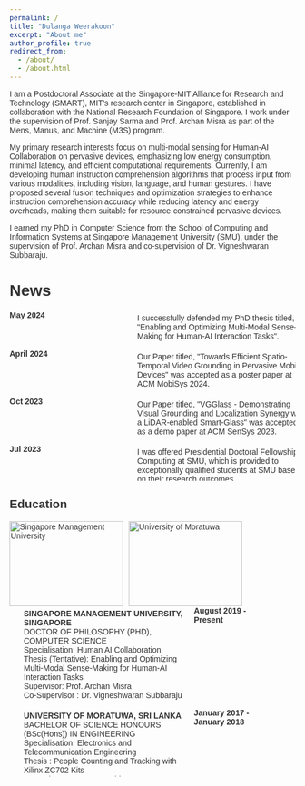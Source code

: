 ```yaml
---
permalink: /
title: "Dulanga Weerakoon"
excerpt: "About me"
author_profile: true
redirect_from: 
  - /about/
  - /about.html
---
```


I am a Postdoctoral Associate at the Singapore-MIT Alliance for Research and Technology (SMART), MIT's research center in Singapore, established in collaboration with the National Research Foundation of Singapore. I work under the supervision of Prof. Sanjay Sarma and Prof. Archan Misra as part of the Mens, Manus, and Machine (M3S) program.

My primary research interests focus on multi-modal sensing for Human-AI Collaboration on pervasive devices, emphasizing low energy consumption, minimal latency, and efficient computational requirements. Currently, I am developing human instruction comprehension algorithms that process input from various modalities, including vision, language, and human gestures. I have proposed several fusion techniques and optimization strategies to enhance instruction comprehension accuracy while reducing latency and energy overheads, making them suitable for resource-constrained pervasive devices.

I earned my PhD in Computer Science from the School of Computing and Information Systems at Singapore Management University (SMU), under the supervision of Prof. Archan Misra and co-supervision of Dr. Vigneshwaran Subbaraju.

News
===
  <style>
    body {
      font-family: Arial, sans-serif;
      color: #333;
    }

    .bullet-list {
      list-style-type: none;
      margin: 0;
      padding: 0;
      max-height: 300px; /* Set the maximum height for the scrollable list */
      overflow-y: auto; /* Add vertical scroll when list exceeds max height */
    }

    .bullet-list li {
      display: flex; /* Use flexbox layout */
      margin-bottom: 15px;
    }

    .bullet-list li strong {
      font-weight: bold;
      min-width: 100px;
      margin-right: 100px; /* Increased indentation for the date */
    }

    .bullet-list li .description {
      flex: 1; /* Expand to fill remaining space */
      margin-top: 5px;
      margin-left: 25px; /* Increased indentation for the description */
      min-width: 300px; /* Adjust the min-width based on the longest description text */
    }

    .bullet-list li:last-child {
      margin-bottom: 0;
    }

  </style>
<body>
  <ul class="bullet-list">
          <li>
      <strong>May 2024</strong>
      <span class="description">I successfully defended my PhD thesis titled, "Enabling and Optimizing Multi-Modal Sense-Making for Human-AI Interaction Tasks".</span>
    </li>
        <li>
      <strong>April 2024</strong>
      <span class="description">Our Paper titled, "Towards Efficient Spatio-Temporal Video Grounding in Pervasive Mobile Devices" was accepted as a poster paper at ACM MobiSys 2024.</span>
    </li>
      <li>
      <strong>Oct 2023</strong>
      <span class="description">Our Paper titled, "VGGlass - Demonstrating Visual Grounding and Localization Synergy with a LiDAR-enabled Smart-Glass" was accepted as a demo paper at ACM SenSys 2023.</span>
    </li>
    <li>
      <strong>Jul 2023</strong>
      <span class="description">I was offered Presidential Doctoral Fellowship in Computing at SMU, which is provided to exceptionally qualified students at SMU based on their research outcomes.</span>
    </li>
    <li>
      <strong>Jan 2023</strong>
      <span class="description">I was offered a PhD Research Attachment at Institute of High Performance Computing (IHPC), A*STAR, Singapore</span>
    </li>
    <li>
      <strong>Dec 2022</strong>
      <span class="description">Our Paper titled, "Demonstrating Multi-modal Human Instruction Comprehension with AR Smart Glass" was accepted as a demo paper at COMSNETS 2023.</span>
    </li>
    <li>
      <strong>Jul 2022</strong>
      <span class="description">Our Paper titled, "Demonstrating Multi-modal Human Instruction Comprehension with AR Smart Glass" was accepted as a demo paper at COMSNETS 2023.</span>
    </li>
    <li>
      <strong>Jun 2022</strong>
      <span class="description">Our Paper titled, "SoftSkip: Empowering Multi-Modal Dynamic Pruning for Single-Stage Referring Comprehension" was accepted to ACM Multimedia 2022.</span>
    </li>
    <li>
      <strong>Jun 2022</strong>
      <span class="description">Our Paper titled, "COSM2IC: Optimizing Real-time Multi-Modal Instruction Comprehension" was accepted to IROS 2022.</span>
    </li>
  </ul>
</body>

  <style>
    .image-container {
      display: flex;
      align-items: center;
    }
    .image-container h2 {
      margin-right: 15px; /* Add some space to the right of the headline */
    }
    .image-container img {
      width: 200px; /* Set the width of each image */
      height: 150px; /* Set the height of each image */
      margin-right: 10px; /* Add some spacing between the images */
    }
  </style>

<body>
  <h2>Education</h2>
  <div class="image-container">
    <img src="https://dulangaweerakoon.com/images/SMU.webp" alt="Singapore Management University">
    <img src="https://dulangaweerakoon.com/images/UOM.png" alt="University of Moratuwa">
  </div>
</body>
<style>
    body {
      font-family: Arial, sans-serif;
      color: #333;
    }
    .bullet-list {
      list-style-type: none;
      margin: 0;
      padding: 0;
      max-height: 300px; /* Set the maximum height for the scrollable list */
      overflow-y: auto; /* Add vertical scroll when list exceeds max height */
    }
    .bullet-list li {
      display: flex; /* Use flexbox layout */
      margin-bottom: 15px;
    }
    .bullet-list li strong {
      font-weight: bold;
      min-width: 100px;
      margin-right: 100px; /* Increased indentation for the date */
    }
    .bullet-list li .description {
      flex: 1; /* Expand to fill remaining space */
      margin-top: 5px;
      margin-left: 25px; /* Increased indentation for the description */
      /* min-width: 300px; /* Adjust the min-width based on the longest description text */
    }
    .bullet-list li:last-child {
      margin-bottom: 0;
    }
  </style>
<body>    
  <ul class="bullet-list">
    <li>
        <span class="description">
          <b>SINGAPORE MANAGEMENT UNIVERSITY, SINGAPORE</b><br>
          DOCTOR OF PHILOSOPHY (PHD), COMPUTER SCIENCE<br>
          Specialisation: Human AI Collaboration<br>
          Thesis (Tentative): Enabling and Optimizing Multi-Modal Sense-Making for Human-AI Interaction Tasks<br>
          Supervisor: Prof. Archan Misra<br>
          Co-Supervisor : Dr. Vigneshwaran Subbaraju
        </span>
        <strong>August 2019 - Present</strong>
      </li>
      <li>
        <span class="description">
          <b>UNIVERSITY OF MORATUWA, SRI LANKA</b><br>
          BACHELOR OF SCIENCE HONOURS (BSc(Hons)) IN ENGINEERING<br>
          Specialisation: Electronics and Telecommunication Engineering<br>
          Thesis : People Counting and Tracking with Xilinx ZC702 Kits<br>
          Supervisor:Dr. Ranga Rodrigo <br>
          Co-Supervisor : Dr. Ajith Pasquel
        </span>
        <strong>January 2017 - January 2018</strong>
      </li>



